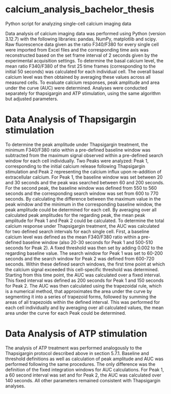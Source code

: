 # calcium_analysis_bachelor_thesis
Python script for analyzing single-cell calcium imaging data


Data analysis of calcium imaging data was performed using Python (version 3.12.7) with the following libraries: pandas, NumPy, matplotlib and scipy. Raw fluorescence data given as the ratio F340/F380 for every single cell were imported from Excel files and the corresponding time axis was reconstructed based on the set frame interval of 2 seconds given by the experimental acquisition settings. To determine the basal calcium level, the mean ratio F340/F380 of the first 25 time frames (corresponding to the initial 50 seconds) was calculated for each individual cell. The overall basal calcium level was then obtained by averaging these values across all measured cells. To evaluate calcium responses, peak amplitude and area under the curve (AUC) were determined. 
Analyses were conducted separately for thapsigargin and ATP stimulation, using the same algorithm but adjusted parameters. 

# Data Analysis of Thapsigargin stimulation 
To determine the peak amplitude under Thapsigargin treatment, the minimum F340/F380 ratio within a pre-defined baseline window was subtracted from the maximum signal observed within a pre-defined search window for each cell individually. Two Peaks were analyzed: Peak 1, corresponding to the initial calcium release following Thapsigargin stimulation and Peak 2 representing the calcium influx upon re-addition of extracellular calcium. For Peak 1, the baseline window was set between 20 and 30 seconds and the peak was searched between 60 and 200 seconds. For the second peak, the baseline window was defined from 550 to 560 seconds and the corresponding search window was set from 600 to 770 seconds. 
By calculating the difference between the maximum value in the peak window and the minimum in the corresponding baseline window, the peak amplitude could be determined for each cell. By averaging over all calculated peak amplitudes for the regarding peak, the mean peak amplitude for Peak 1 and Peak 2 could be calculated. 
To determine the total calcium response under Thapsigargin treatment, the AUC was calculated for two defined search intervals for each single cell.  First, a baseline calcium level was defined as the mean F340/F380 ratio within a pre-defined baseline window (also 20-30 seconds for Peak 1 and 500-510 seconds for Peak 2). A fixed threshold was then set by adding 0.002 to the regarding baseline value. The search window for Peak 1 was set to 60-200 seconds and the search window for Peak 2 was defined from 600-720 seconds. Within these defined search windows, the first time point at which the calcium signal exceeded this cell-specific threshold was determined. Starting from this time point, the AUC was calculated over a fixed interval. This fixed interval was defined as 200 seconds for Peak 1 and 150 seconds for Peak 2. The AUC was then calculated using the trapezoidal rule, which is a numerical method, that approximates the area under the curve by segmenting it into a series of trapezoid forms, followed by summing the areas of all trapezoids within the defined interval. This was performed for each cell individually and by averaging over all calculated values, the mean area under the curve for each Peak could be determined. 

# Data Analysis of ATP stimulation 
The analysis of ATP treatment was performed analogously to the Thapsigargin protocol described above in section 5.7.1. Baseline and threshold definitions as well as calculation of peak amplitude and AUC was performed following the same procedures. The only difference was the definition of the fixed integration windows for AUC calculations. For Peak 1, a 60 second interval was set and for Peak 2, the AUC was calculated over 140 seconds. All other parameters remained consistent with Thapsigargin analyses. 
